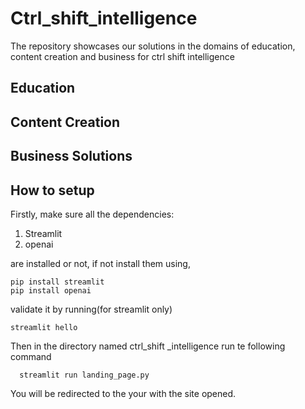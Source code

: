 # Ctrl_shift_intelligence

The repository showcases our solutions in the domains of education, content creation and business for ctrl shift intelligence

## Education

## Content Creation

## Business Solutions


## How to setup

  Firstly, make sure all the dependencies:

  1) Streamlit
  2) openai

  are installed or not, if not install them using,
  
    pip install streamlit
    pip install openai
    
  validate it by running(for streamlit only)

    streamlit hello

  Then in the directory named ctrl_shift _intelligence run te following command

      streamlit run landing_page.py

  You will be redirected to the your with the site opened.
    
  
